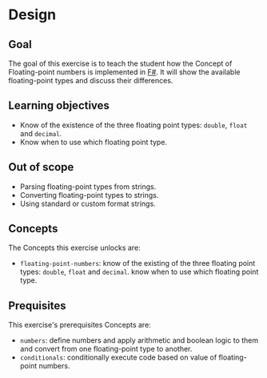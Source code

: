 # Design

## Goal

The goal of this exercise is to teach the student how the Concept of Floating-point numbers is implemented in [F#][floating-point-numbers]. It will show the available floating-point types and discuss their differences.

## Learning objectives

- Know of the existence of the three floating point types: `double`, `float` and `decimal`.
- Know when to use which floating point type.

## Out of scope

- Parsing floating-point types from strings.
- Converting floating-point types to strings.
- Using standard or custom format strings.

## Concepts

The Concepts this exercise unlocks are:

- `floating-point-numbers`: know of the existing of the three floating point types: `double`, `float` and `decimal`. know when to use which floating point type.

## Prequisites

This exercise's prerequisites Concepts are:

- `numbers`: define numbers and apply arithmetic and boolean logic to them and convert from one floating-point type to another.
- `conditionals`: conditionally execute code based on value of floating-point numbers.

[floating-point-numbers]: https://docs.microsoft.com/en-us/dotnet/fsharp/language-reference/basic-types
